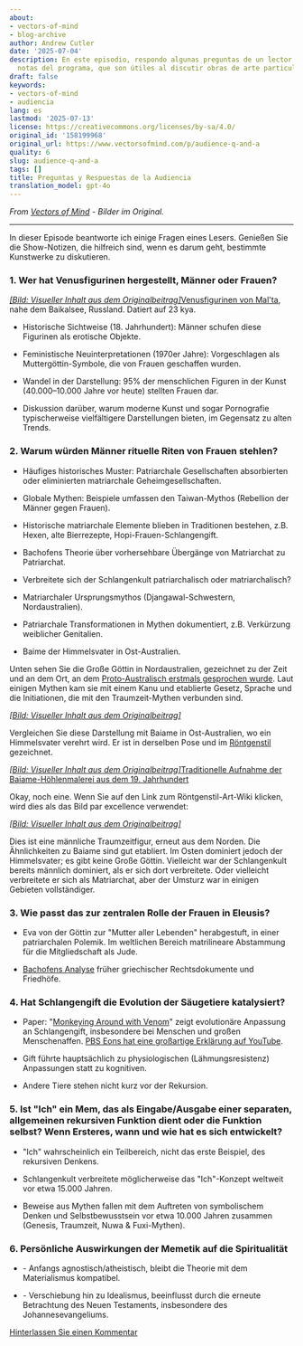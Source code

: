 ```yaml
---
about:
- vectors-of-mind
- blog-archive
author: Andrew Cutler
date: '2025-07-04'
description: En este episodio, respondo algunas preguntas de un lector. Disfruta las
  notas del programa, que son útiles al discutir obras de arte particulares.
draft: false
keywords:
- vectors-of-mind
- audiencia
lang: es
lastmod: '2025-07-13'
license: https://creativecommons.org/licenses/by-sa/4.0/
original_id: '158199968'
original_url: https://www.vectorsofmind.com/p/audience-q-and-a
quality: 6
slug: audience-q-and-a
tags: []
title: Preguntas y Respuestas de la Audiencia
translation_model: gpt-4o
---
```


*From [Vectors of Mind](https://www.vectorsofmind.com/p/audience-q-and-a) - Bilder im Original.*

---

In dieser Episode beantworte ich einige Fragen eines Lesers. Genießen Sie die Show-Notizen, die hilfreich sind, wenn es darum geht, bestimmte Kunstwerke zu diskutieren.

### 1\. Wer hat Venusfigurinen hergestellt, Männer oder Frauen?


[*[Bild: Visueller Inhalt aus dem Originalbeitrag]*](https://substackcdn.com/image/fetch/$s_!BEcq!,f_auto,q_auto:good,fl_progressive:steep/https%3A%2F%2Fsubstack-post-media.s3.amazonaws.com%2Fpublic%2Fimages%2Fe3f2c568-ae8b-4d71-bed7-fe2ef2c53c5b_2560x1613.png)[Venusfigurinen von Mal'ta](https://en.wikipedia.org/wiki/Venus_figurines_of_Mal%27ta), nahe dem Baikalsee, Russland. Datiert auf 23 kya.

 * Historische Sichtweise (18. Jahrhundert): Männer schufen diese Figurinen als erotische Objekte.

 * Feministische Neuinterpretationen (1970er Jahre): Vorgeschlagen als Muttergöttin-Symbole, die von Frauen geschaffen wurden.

 * Wandel in der Darstellung: 95% der menschlichen Figuren in der Kunst (40.000–10.000 Jahre vor heute) stellten Frauen dar.

 * Diskussion darüber, warum moderne Kunst und sogar Pornografie typischerweise vielfältigere Darstellungen bieten, im Gegensatz zu alten Trends.




### 2\. Warum würden Männer rituelle Riten von Frauen stehlen?


 * Häufiges historisches Muster: Patriarchale Gesellschaften absorbierten oder eliminierten matriarchale Geheimgesellschaften.

 * Globale Mythen: Beispiele umfassen den Taiwan-Mythos (Rebellion der Männer gegen Frauen).

 * Historische matriarchale Elemente blieben in Traditionen bestehen, z.B. Hexen, alte Bierrezepte, Hopi-Frauen-Schlangengift.

 * Bachofens Theorie über vorhersehbare Übergänge von Matriarchat zu Patriarchat.

 * Verbreitete sich der Schlangenkult patriarchalisch oder matriarchalisch?

 * Matriarchaler Ursprungsmythos (Djangawal-Schwestern, Nordaustralien).

 * Patriarchale Transformationen in Mythen dokumentiert, z.B. Verkürzung weiblicher Genitalien.

 * Baime der Himmelsvater in Ost-Australien.




Unten sehen Sie die Große Göttin in Nordaustralien, gezeichnet zu der Zeit und an dem Ort, an dem [Proto-Australisch erstmals gesprochen wurde](https://www.degruyter.com/document/doi/10.1515/9783111421889/html?lang=en&srsltid=AfmBOopVbfRZO-PSMnsjtSGnxaGGaSvcsi0PrZNvw70EA53_Mb2GF45q). Laut einigen Mythen kam sie mit einem Kanu und etablierte Gesetz, Sprache und die Initiationen, die mit den Traumzeit-Mythen verbunden sind.

[*[Bild: Visueller Inhalt aus dem Originalbeitrag]*](https://substackcdn.com/image/fetch/$s_!_bJq!,f_auto,q_auto:good,fl_progressive:steep/https%3A%2F%2Fsubstack-post-media.s3.amazonaws.com%2Fpublic%2Fimages%2Ff54b4e74-e34a-4150-bb74-c8311d974538_626x588.jpeg)

Vergleichen Sie diese Darstellung mit Baiame in Ost-Australien, wo ein Himmelsvater verehrt wird. Er ist in derselben Pose und im [Röntgenstil](https://en.wikipedia.org/wiki/X-ray_style_art) gezeichnet.

[*[Bild: Visueller Inhalt aus dem Originalbeitrag]*](https://substackcdn.com/image/fetch/$s_!VoPr!,f_auto,q_auto:good,fl_progressive:steep/https%3A%2F%2Fsubstack-post-media.s3.amazonaws.com%2Fpublic%2Fimages%2F617bc46f-78b9-4991-b8de-d6fd8b90fbf6_640x438.heic)[Traditionelle Aufnahme der Baiame-Höhlenmalerei aus dem 19. Jahrhundert](https://www.researchgate.net/publication/44058646_Digital_Recording_of_Aboriginal_Rock_Art/figures?lo=1)

Okay, noch eine. Wenn Sie auf den Link zum Röntgenstil-Art-Wiki klicken, wird dies als das Bild par excellence verwendet:

[*[Bild: Visueller Inhalt aus dem Originalbeitrag]*](https://substackcdn.com/image/fetch/$s_!pLyl!,f_auto,q_auto:good,fl_progressive:steep/https%3A%2F%2Fsubstack-post-media.s3.amazonaws.com%2Fpublic%2Fimages%2Fd538f22f-e597-47bf-9856-0c0fa8c4acaf_1600x1200.heic)

Dies ist eine männliche Traumzeitfigur, erneut aus dem Norden. Die Ähnlichkeiten zu Baiame sind gut etabliert. Im Osten dominiert jedoch der Himmelsvater; es gibt keine Große Göttin. Vielleicht war der Schlangenkult bereits männlich dominiert, als er sich dort verbreitete. Oder vielleicht verbreitete er sich als Matriarchat, aber der Umsturz war in einigen Gebieten vollständiger.

### 3\. Wie passt das zur zentralen Rolle der Frauen in Eleusis?


 * Eva von der Göttin zur "Mutter aller Lebenden" herabgestuft, in einer patriarchalen Polemik. Im weltlichen Bereich matrilineare Abstammung für die Mitgliedschaft als Jude.

 * [Bachofens Analyse](https://www.vectorsofmind.com/i/145682170/myths-of-matriarchy-reconsidered-deborah-b-gewertz) früher griechischer Rechtsdokumente und Friedhöfe.




### 4\. Hat Schlangengift die Evolution der Säugetiere katalysiert?


 * Paper: "[Monkeying Around with Venom](https://bmcbiol.biomedcentral.com/articles/10.1186/s12915-021-01195-x)" zeigt evolutionäre Anpassung an Schlangengift, insbesondere bei Menschen und großen Menschenaffen. [PBS Eons hat eine großartige Erklärung auf YouTube](https://youtu.be/_zGy_tr_tY4?si=f73qOoGSMfquizkI).

 * Gift führte hauptsächlich zu physiologischen (Lähmungsresistenz) Anpassungen statt zu kognitiven.

 * Andere Tiere stehen nicht kurz vor der Rekursion.




### 5\. Ist "Ich" ein Mem, das als Eingabe/Ausgabe einer separaten, allgemeinen rekursiven Funktion dient oder die Funktion selbst? Wenn Ersteres, wann und wie hat es sich entwickelt?


 * "Ich" wahrscheinlich ein Teilbereich, nicht das erste Beispiel, des rekursiven Denkens.

 * Schlangenkult verbreitete möglicherweise das "Ich"-Konzept weltweit vor etwa 15.000 Jahren.

 * Beweise aus Mythen fallen mit dem Auftreten von symbolischem Denken und Selbstbewusstsein vor etwa 10.000 Jahren zusammen (Genesis, Traumzeit, Nuwa & Fuxi-Mythen).




### 6\. Persönliche Auswirkungen der Memetik auf die Spiritualität


 * \- Anfangs agnostisch/atheistisch, bleibt die Theorie mit dem Materialismus kompatibel.

 * \- Verschiebung hin zu Idealismus, beeinflusst durch die erneute Betrachtung des Neuen Testaments, insbesondere des Johannesevangeliums.




[Hinterlassen Sie einen Kommentar](https://www.vectorsofmind.com/p/audience-q-and-a/comments)